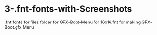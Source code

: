 # 3-.fnt-fonts-with-Screenshots
.fnt fonts for files folder for GFX-Boot-Menu for 16x16.fnt  for making GFX-Boot.gfx Menu
